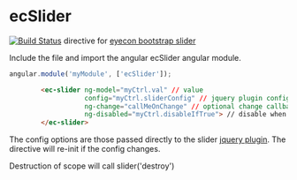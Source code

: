 ecSlider
=========
[![Build Status](https://travis-ci.org/sulmanen/angular-eyecon-bootstrap-slider.png?branch=master)](https://travis-ci.org/sulmanen/angular-eyecon-bootstrap-slider)
directive for [eyecon bootstrap slider](https://github.com/seiyria/bootstrap-slider)

Include the file and import the angular ecSlider angular module.

```javascript
angular.module('myModule', ['ecSlider']);
```

```html
        <ec-slider ng-model="myCtrl.val" // value
                   config="myCtrl.sliderConfig" // jquery plugin config object
                   ng-change="callMeOnChange" // optional change callback
                   ng-disabled="myCtrl.disableIfTrue"> // disable when true
        </ec-slider>
```

The config options are those passed directly to the slider [jquery plugin](http://seiyria.github.io/bootstrap-slider/). The directive will re-init if the config changes.

Destruction of scope will call slider('destroy')
